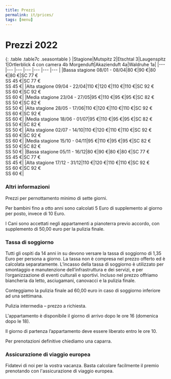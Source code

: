 ```yaml
---
title: Prezzi
permalink: it/prices/
tags: [menu]
---
```


# Prezzi 2022

{: .table .table7c .seasontable }
|Stagione|Mutspitz 2|Etschtal 3|Laugenspitz 1|Ortlerblick 4 con camera 4b Morgenduft|Akazienduft 4a|Waldruhe 1a|
|--- |--- |--- |--- |--- |--- |--- |
|Bassa stagione 08/01 - 08/04|80 €|90 €|80 €|80 €|SC 77 €<br />SS 45 €|SC 77 €<br />SS 45 €|
|Alta stagione 09/04 - 22/04|110 €|120 €|110 €|110 €|SC 92 €<br />SS 60 €|SC 92 €<br />SS 60 €|
|Media stagione 23/04 - 27/05|95 €|110 €|95 €|95 €|SC 82 €<br />SS 50 €|SC 82 €<br />SS 50 €|
|Alta stagione 28/05 - 17/06|110 €|120 €|110 €|110 €|SC 92 €<br />SS 60 €|SC 92 €<br />SS 60 €|
|Media stagione 18/06 - 01/07|95 €|110 €|95 €|95 €|SC 82 €<br />SS 50 €|SC 82 €<br />SS 50 €|
|Alta stagione 02/07 - 14/10|110 €|120 €|110 €|110 €|SC 92 €<br />SS 60 €|SC 92 €<br />SS 60 €|
|Media stagione 15/10 - 04/11|95 €|110 €|95 €|95 €|SC 82 €<br />SS 50 €|SC 82 €<br />SS 50 €|
|Bassa stagione 05/11 - 16/12|80 €|90 €|80 €|80 €|SC 77 €<br />SS 45 €|SC 77 €<br />SS 45 €|
|Alta stagione 17/12 - 31/12|110 €|120 €|110 €|110 €|SC 92 €<br />SS 60 €|SC 92 €<br />SS 60 €|

### Altri informazioni

Prezzi per pernottamento minimo di sette giorni.

Per bambini fino a otto anni sono calcolati 5 Euro di supplemento al giorno per posto, invece di 10 Euro.

I Cani sono accettati negli appartamenti a pianoterra previo accordo, con supplemento di 50,00 euro per la pulizia finale.

### Tassa di soggiorno

Tutti gli ospiti da 14 anni in su devono versare la tassa di soggiorno di 1,35 Euro per persona a giorno. La tassa non è compresa nel prezzo offerto ed è calcolata separatamente. L’incasso della tassa di soggiorno è utilizzato per smontaggio e manutenzione dell’infrastruttura e dei servizi, e per l’organizzazione di eventi culturali e sportivi. Incluso nel prezzo offriamo biancheria da letto, asciugamani, canovacci e la pulizia finale.

Conteggiamo la pulizia finale ad 60,00 euro in caso di soggiorno inferiore ad una settimana.

Pulizia intermedia – prezzo a richiesta.

L'appartamento è disponibile il giorno di arrivo dopo le ore 16 (domenica dopo le 18).

Il giorno di partenza l’appartamento deve essere liberato entro le ore 10.

Per prenotazioni definitive chiediamo una caparra.

### Assicurazione di viaggio europea

Fidatevi di noi per la vostra vacanza. Basta calcolare facilmente il premio prenotando con  l'assicurazione di viaggio europea.
